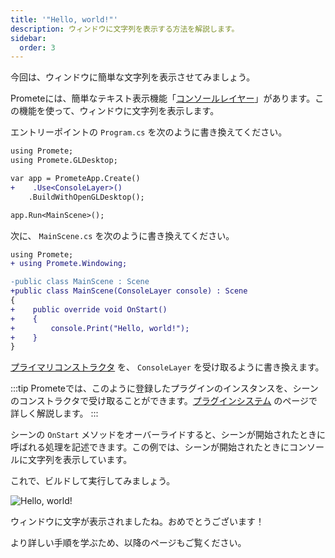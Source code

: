 ```yaml
---
title: '"Hello, world!"'
description: ウィンドウに文字列を表示する方法を解説します。
sidebar:
  order: 3
---
```


今回は、ウィンドウに簡単な文字列を表示させてみましょう。

Prometeには、簡単なテキスト表示機能「[コンソールレイヤー](/features/console)」があります。この機能を使って、ウィンドウに文字列を表示します。

エントリーポイントの `Program.cs` を次のように書き換えてください。

```diff lang=csharp title="Program.cs"
using Promete;
using Promete.GLDesktop;

var app = PrometeApp.Create()
+    .Use<ConsoleLayer>()
	.BuildWithOpenGLDesktop();

app.Run<MainScene>();
```

次に、 `MainScene.cs` を次のように書き換えてください。

```diff lang="cs" title="MainScene.cs"
using Promete;
+ using Promete.Windowing;

-public class MainScene : Scene
+public class MainScene(ConsoleLayer console) : Scene
{
+    public override void OnStart()
+    {
+        console.Print("Hello, world!");
+    }
}
```

[プライマリコンストラクタ](https://ufcpp.net/study/csharp/oo_construct.html#primary-constructor) を、 `ConsoleLayer`
を受け取るように書き換えます。

:::tip
Prometeでは、このように登録したプラグインのインスタンスを、シーンのコンストラクタで受け取ることができます。[プラグインシステム](/guide/advanced/plugin-system)
のページで詳しく解説します。
:::

シーンの `OnStart` メソッドをオーバーライドすると、シーンが開始されたときに呼ばれる処理を記述できます。この例では、シーンが開始されたときにコンソールに文字列を表示しています。

これで、ビルドして実行してみましょう。

![Hello, world!](/assets/hello-world.png)

ウィンドウに文字が表示されましたね。おめでとうございます！

より詳しい手順を学ぶため、以降のページもご覧ください。
